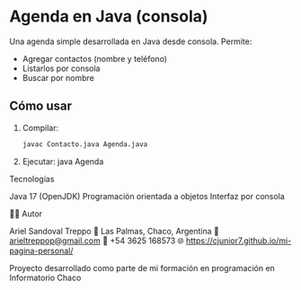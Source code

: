 # Agenda en Java (consola)

Una agenda simple desarrollada en Java desde consola. Permite:

- Agregar contactos (nombre y teléfono)
- Listarlos por consola
- Buscar por nombre

## Cómo usar

1. Compilar:
   ```bash
   javac Contacto.java Agenda.java
2. Ejecutar:
   java Agenda

Tecnologías

Java 17 (OpenJDK)
Programación orientada a objetos
Interfaz por consola

👨‍💻 Autor

Ariel Sandoval Treppo
📍 Las Palmas, Chaco, Argentina
📧 arieltreppop@gmail.com
📱 +54 3625 168573
🌐 https://cjunior7.github.io/mi-pagina-personal/

Proyecto desarrollado como parte de mi formación en programación en Informatorio Chaco
